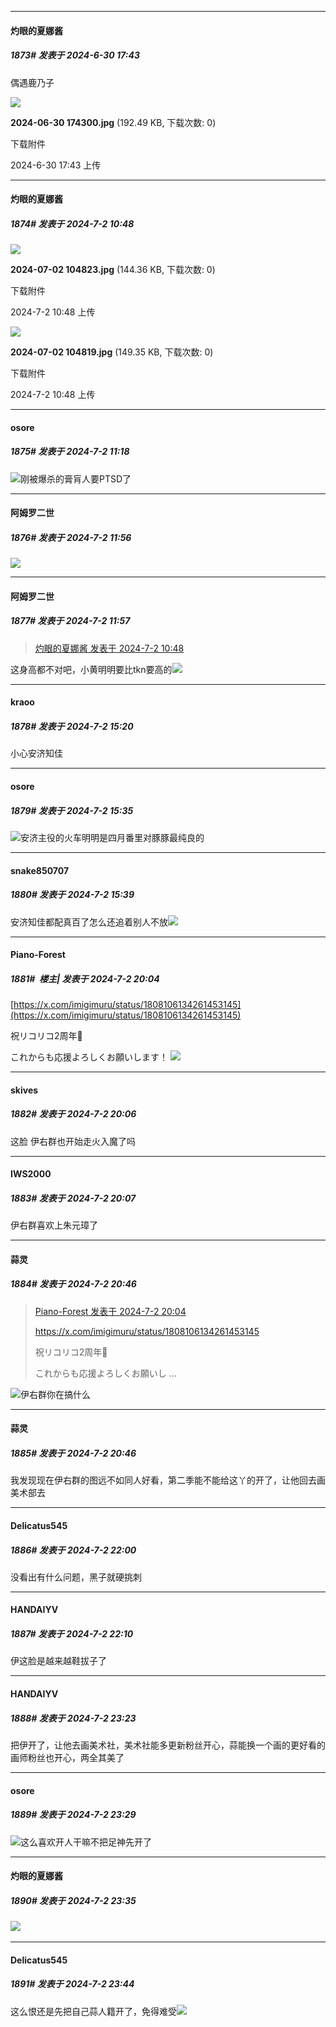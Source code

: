 ﻿
*****

####  灼眼的夏娜酱  
##### 1873#       发表于 2024-6-30 17:43

偶遇鹿乃子

<img src="https://img.saraba1st.com/forum/202406/30/174346drdflrdr3sscxe2j.jpg" referrerpolicy="no-referrer">

<strong>2024-06-30 174300.jpg</strong> (192.49 KB, 下载次数: 0)

下载附件

2024-6-30 17:43 上传


*****

####  灼眼的夏娜酱  
##### 1874#       发表于 2024-7-2 10:48

<img src="https://img.saraba1st.com/forum/202407/02/104849i90jeawtqzttgqpq.jpg" referrerpolicy="no-referrer">

<strong>2024-07-02 104823.jpg</strong> (144.36 KB, 下载次数: 0)

下载附件

2024-7-2 10:48 上传

<img src="https://img.saraba1st.com/forum/202407/02/104849iw6ck6yw6dtb5k94.jpg" referrerpolicy="no-referrer">

<strong>2024-07-02 104819.jpg</strong> (149.35 KB, 下载次数: 0)

下载附件

2024-7-2 10:48 上传


*****

####  osore  
##### 1875#       发表于 2024-7-2 11:18

<img src="https://static.saraba1st.com/image/smiley/face2017/067.png" referrerpolicy="no-referrer">刚被爆杀的膏肓人要PTSD了


*****

####  阿姆罗二世  
##### 1876#       发表于 2024-7-2 11:56

<img src="https://static.saraba1st.com/image/smiley/face2017/245.png" referrerpolicy="no-referrer">

*****

####  阿姆罗二世  
##### 1877#       发表于 2024-7-2 11:57

<blockquote><a href="httphttps://bbs.saraba1st.com/2b/forum.php?mod=redirect&amp;goto=findpost&amp;pid=65454079&amp;ptid=2152053" target="_blank">灼眼的夏娜酱 发表于 2024-7-2 10:48</a></blockquote>
这身高都不对吧，小黄明明要比tkn要高的<img src="https://static.saraba1st.com/image/smiley/face2017/076.png" referrerpolicy="no-referrer">


*****

####  kraoo  
##### 1878#       发表于 2024-7-2 15:20

小心安济知佳


*****

####  osore  
##### 1879#       发表于 2024-7-2 15:35

<img src="https://static.saraba1st.com/image/smiley/face2017/067.png" referrerpolicy="no-referrer">安济主役的火车明明是四月番里对豚豚最纯良的


*****

####  snake850707  
##### 1880#       发表于 2024-7-2 15:39

安济知佳都配真百了怎么还追着别人不放<img src="https://static.saraba1st.com/image/smiley/face2017/076.png" referrerpolicy="no-referrer">


*****

####  Piano-Forest  
##### 1881#         楼主| 发表于 2024-7-2 20:04

[https://x.com/imigimuru/status/1808106134261453145](https://x.com/imigimuru/status/1808106134261453145)

祝リコリコ2周年🎂

これからも応援よろしくお願いします！
<img src="https://p.sda1.dev/18/cacbc87dea2f15078e4d701827575f1a/20240702_200235.jpg" referrerpolicy="no-referrer">

*****

####  skives  
##### 1882#       发表于 2024-7-2 20:06

这脸 伊右群也开始走火入魔了吗

*****

####  IWS2000  
##### 1883#       发表于 2024-7-2 20:07

伊右群喜欢上朱元璋了

*****

####  蒜灵  
##### 1884#       发表于 2024-7-2 20:46

<blockquote><a href="httphttps://bbs.saraba1st.com/2b/forum.php?mod=redirect&amp;goto=findpost&amp;pid=65459707&amp;ptid=2152053" target="_blank">Piano-Forest 发表于 2024-7-2 20:04</a>

https://x.com/imigimuru/status/1808106134261453145

祝リコリコ2周年🎂

これからも応援よろしくお願いし ...</blockquote>
<img src="https://static.saraba1st.com/image/smiley/face2017/068.png" referrerpolicy="no-referrer">伊右群你在搞什么

*****

####  蒜灵  
##### 1885#       发表于 2024-7-2 20:46

我发现现在伊右群的图远不如同人好看，第二季能不能给这丫的开了，让他回去画美术部去


*****

####  Delicatus545  
##### 1886#       发表于 2024-7-2 22:00

没看出有什么问题，黑子就硬挑刺


*****

####  HANDAIYV  
##### 1887#       发表于 2024-7-2 22:10

伊这脸是越来越鞋拔子了


*****

####  HANDAIYV  
##### 1888#       发表于 2024-7-2 23:23

把伊开了，让他去画美术社，美术社能多更新粉丝开心，蒜能换一个画的更好看的画师粉丝也开心，两全其美了


*****

####  osore  
##### 1889#       发表于 2024-7-2 23:29

<img src="https://static.saraba1st.com/image/smiley/face2017/067.png" referrerpolicy="no-referrer">这么喜欢开人干嘛不把足神先开了


*****

####  灼眼的夏娜酱  
##### 1890#       发表于 2024-7-2 23:35

<img src="https://static.saraba1st.com/image/smiley/face2017/118.png" referrerpolicy="no-referrer">                     


*****

####  Delicatus545  
##### 1891#       发表于 2024-7-2 23:44

这么恨还是先把自己蒜人籍开了，免得难受<img src="https://static.saraba1st.com/image/smiley/face2017/037.png" referrerpolicy="no-referrer">

